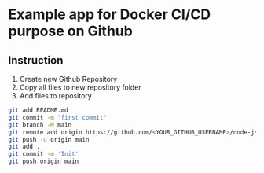# Example app for Docker CI/CD purpose on Github

## Instruction

1. Create new Github Repository 
2. Copy all files to new repository folder
3. Add files to repository
```sh
git add README.md
git commit -m "first commit"
git branch -M main
git remote add origin https://github.com/<YOUR_GITHUB_USERNAME>/node-js-example.git
git push -u origin main
git add .
git commit -m 'Init'
git push origin main
```